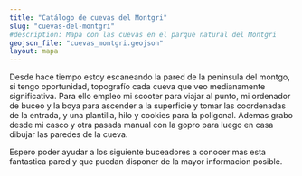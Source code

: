 ```yaml
---
title: "Catálogo de cuevas del Montgri"
slug: "cuevas-del-montgri"
#description: Mapa con las cuevas en el parque natural del Montgri
geojson_file: "cuevas_montgri.geojson" 
layout: mapa
---
```





Desde hace tiempo estoy escaneando la pared de la peninsula del montgo, si tengo oportunidad, topografío cada cueva que veo medianamente significativa. Para ello empleo mi scooter para viajar al punto, mi ordenador de buceo y la boya para ascender a la superficie y tomar las coordenadas de la entrada, y una plantilla, hilo y cookies para la poligonal. Ademas grabo desde mi casco y otra pasada manual con la gopro para luego en casa dibujar las paredes de la cueva.

Espero poder ayudar a los siguiente buceadores a conocer mas esta fantastica pared y que puedan disponer de la mayor informacion posible.